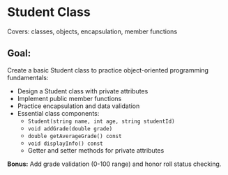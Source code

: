 # Student Class
Covers: classes, objects, encapsulation, member functions

## Goal:

Create a basic Student class to practice object-oriented programming fundamentals:

- Design a Student class with private attributes
- Implement public member functions
- Practice encapsulation and data validation
- Essential class components:
    - `Student(string name, int age, string studentId)`
    - `void addGrade(double grade)`
    - `double getAverageGrade() const`
    - `void displayInfo() const`
    - Getter and setter methods for private attributes

**Bonus:** Add grade validation (0-100 range) and honor roll status checking.
